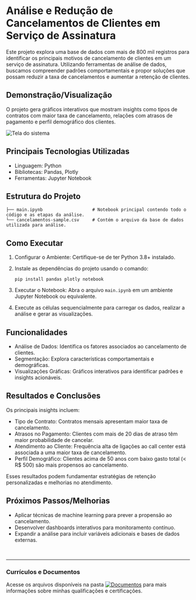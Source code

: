 # Análise e Redução de Cancelamentos de Clientes em Serviço de Assinatura
Este projeto explora uma base de dados com mais de 800 mil registros para identificar os principais motivos de cancelamento de clientes em um serviço de assinatura. Utilizando ferramentas de análise de dados, buscamos compreender padrões comportamentais e propor soluções que possam reduzir a taxa de cancelamentos e aumentar a retenção de clientes.

## Demonstração/Visualização
O projeto gera gráficos interativos que mostram insights como tipos de contratos com maior taxa de cancelamento, relações com atrasos de pagamento e perfil demográfico dos clientes.

![Tela do sistema](https://github.com/vitoriapguimaraes/portifolio-python-dataScience/blob/main/2.%20Cancelamento%20de%20Clientes/Cancelamento-Demonstracao.gif)

## Principais Tecnologias Utilizadas
- Linguagem: Python
- Bibliotecas: Pandas, Plotly
- Ferramentas: Jupyter Notebook

## Estrutura do Projeto
```
├── main.ipynb                   # Notebook principal contendo todo o código e as etapas da análise.
└── cancelamentos-sample.csv     # Contém o arquivo da base de dados utilizada para análise.
```

## Como Executar
1. Configurar o Ambiente: Certifique-se de ter Python 3.8+ instalado.

2. Instale as dependências do projeto usando o comando:
    ```
    pip install pandas plotly notebook
    ```

3. Executar o Notebook: Abra o arquivo <code>main.ipynb</code> em um ambiente Jupyter Notebook ou equivalente.

4. Execute as células sequencialmente para carregar os dados, realizar a análise e gerar as visualizações.

## Funcionalidades
- Análise de Dados: Identifica os fatores associados ao cancelamento de clientes.
- Segmentação: Explora características comportamentais e demográficas.
- Visualizações Gráficas: Gráficos interativos para identificar padrões e insights acionáveis.

## Resultados e Conclusões
Os principais insights incluem:
- Tipo de Contrato: Contratos mensais apresentam maior taxa de cancelamento.
- Atrasos no Pagamento: Clientes com mais de 20 dias de atraso têm maior probabilidade de cancelar.
- Atendimento ao Cliente: Frequência alta de ligações ao call center está associada a uma maior taxa de cancelamento.
- Perfil Demográfico: Clientes acima de 50 anos com baixo gasto total (< R$ 500) são mais propensos ao cancelamento.

Esses resultados podem fundamentar estratégias de retenção personalizadas e melhorias no atendimento.

## Próximos Passos/Melhorias
- Aplicar técnicas de machine learning para prever a propensão ao cancelamento.
- Desenvolver dashboards interativos para monitoramento contínuo.
- Expandir a análise para incluir variáveis adicionais e bases de dados externas.

<br>
<hr> 

### Currículos e Documentos
Acesse os arquivos disponíveis na pasta 
[![Documentos](https://img.shields.io/badge/DOCUMENTOS-%F0%9F%93%83-blue?style=flat-square)](https://github.com/vitoriapguimaraes/vitoriapguimaraes/tree/main/DOCUMENTOS) para mais informações sobre minhas qualificações e certificações.
